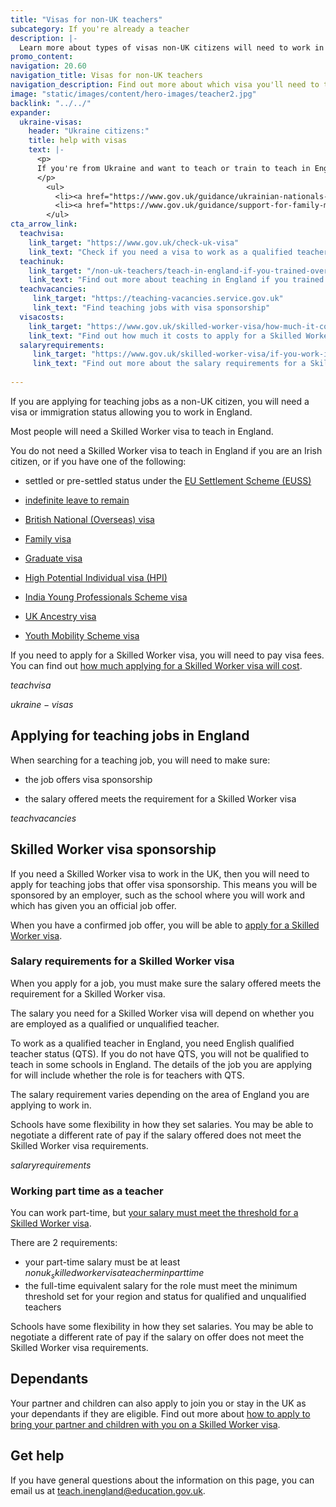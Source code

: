 ```yaml
---
title: "Visas for non-UK teachers"
subcategory: If you're already a teacher
description: |-
  Learn more about types of visas non-UK citizens will need to work in England, and how to apply.
promo_content:
navigation: 20.60
navigation_title: Visas for non-UK teachers
navigation_description: Find out more about which visa you'll need to teach in England and how to apply.
image: "static/images/content/hero-images/teacher2.jpg"
backlink: "../../"
expander:
  ukraine-visas:
    header: "Ukraine citizens:"
    title: help with visas
    text: |-
      <p>
      If you're from Ukraine and want to teach or train to teach in England, you can check visa support for:
      </p>
        <ul>
          <li><a href="https://www.gov.uk/guidance/ukrainian-nationals-in-the-uk-visa-support">Ukrainian nationals in the UK</a></li>
          <li><a href="https://www.gov.uk/guidance/support-for-family-members-of-british-nationals-in-ukraine-and-ukrainian-nationals-in-ukraine-and-the-uk">Ukrainian nationals outside of the UK</a></li>
        </ul>
cta_arrow_link:
  teachvisa:
    link_target: "https://www.gov.uk/check-uk-visa"
    link_text: "Check if you need a visa to work as a qualified teacher in England"
  teachinuk: 
    link_target: "/non-uk-teachers/teach-in-england-if-you-trained-overseas" 
    link_text: "Find out more about teaching in England if you trained outside the UK"
  teachvacancies:
     link_target: "https://teaching-vacancies.service.gov.uk" 
     link_text: "Find teaching jobs with visa sponsorship"
  visacosts:
    link_target: "https://www.gov.uk/skilled-worker-visa/how-much-it-costs"
    link_text: "Find out how much it costs to apply for a Skilled Worker visa"
  salaryrequirements: 
     link_target: "https://www.gov.uk/skilled-worker-visa/if-you-work-in-healthcare-or-education"
     link_text: "Find out more about the salary requirements for a Skilled Worker visa"
     
---
```


If you are applying for teaching jobs as a non-UK citizen, you will need a visa or immigration status allowing you to work in England.

Most people will need a Skilled Worker visa to teach in England. 

You do not need a Skilled Worker visa to teach in England if you are an Irish citizen, or if you have one of the following: 

* settled or pre-settled status under the [EU Settlement Scheme (EUSS)](https://www.gov.uk/settled-status-eu-citizens-families)

* [indefinite leave to remain](https://www.gov.uk/guidance/indefinite-leave-to-remain-in-the-uk) 

* [British National (Overseas) visa](https://www.gov.uk/british-national-overseas-bno-visa) 

* [Family visa](https://www.gov.uk/uk-family-visa) 

* [Graduate visa](https://www.gov.uk/graduate-visa) 

* [High Potential Individual visa (HPI)](https://www.gov.uk/high-potential-individual-visa)

* [India Young Professionals Scheme visa](https://www.gov.uk/india-young-professionals-scheme-visa) 

* [UK Ancestry visa](https://www.gov.uk/ancestry-visa) 

* [Youth Mobility Scheme visa](https://www.gov.uk/youth-mobility) 

If you need to apply for a Skilled Worker visa, you will need to pay visa fees. You can find out [how much applying for a Skilled Worker visa will cost](https://www.gov.uk/skilled-worker-visa/how-much-it-costs).

$teachvisa$

$ukraine-visas$

## Applying for teaching jobs in England 

When searching for a teaching job, you will need to make sure: 

* the job offers visa sponsorship 

* the salary offered meets the requirement for a Skilled Worker visa 

$teachvacancies$

## Skilled Worker visa sponsorship

If you need a Skilled Worker visa to work in the UK, then you will need to apply for teaching jobs that offer visa sponsorship. This means you will be sponsored by an employer, such as the school where you will work and which has given you an official job offer.  

When you have a confirmed job offer, you will be able to [apply for a Skilled Worker visa](https://www.gov.uk/skilled-worker-visa). 


### Salary requirements for a Skilled Worker visa

When you apply for a job, you must make sure the salary offered meets the requirement for a Skilled Worker visa.  

The salary you need for a Skilled Worker visa will depend on whether you are employed as a qualified or unqualified teacher.  

To work as a qualified teacher in England, you need English qualified teacher status (QTS). If you do not have QTS, you will not be qualified to teach in some schools in England. The details of the job you are applying for will include whether the role is for teachers with QTS.  

The salary requirement varies depending on the area of England you are applying to work in.  

Schools have some flexibility in how they set salaries. You may be able to negotiate a different rate of pay if the salary offered does not meet the Skilled Worker visa requirements. 

$salaryrequirements$

### Working part time as a teacher

You can work part-time, but [your salary must meet the threshold for a Skilled Worker visa](https://www.gov.uk/government/publications/national-pay-scales-for-eligible-teaching-and-education-jobs/national-pay-scales-for-eligible-teaching-and-education-leadership-occupation-codes). 

There are 2 requirements:

* your part-time salary must be at least $nonuk_skilledworkervisateacherminparttime$
* the full-time equivalent salary for the role must meet the minimum threshold set for your region and status for qualified and unqualified teachers

Schools have some flexibility in how they set salaries. You may be able to negotiate a different rate of pay if the salary on offer does not meet the Skilled Worker visa requirements.

## Dependants

Your partner and children can also apply to join you or stay in the UK as your dependants if they are eligible. Find out more about [how to apply to bring your partner and children with you on a Skilled Worker visa](https://www.gov.uk/skilled-worker-visa/your-partner-and-children).

## Get help

If you have general questions about the information on this page, you can email us at teach.inengland@education.gov.uk.
